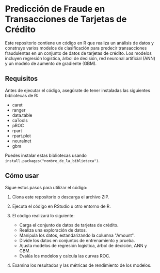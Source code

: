 # Predicción de Fraude en Transacciones de Tarjetas de Crédito

Este repositorio contiene un código en R que realiza un análisis de datos y construye varios modelos de clasificación para predecir transacciones fraudulentas en un conjunto de datos de tarjetas de crédito. Los modelos incluyen regresión logística, árbol de decisión, red neuronal artificial (ANN) y un modelo de aumento de gradiente (GBM).

## Requisitos

Antes de ejecutar el código, asegúrate de tener instaladas las siguientes bibliotecas de R:

- caret
- ranger
- data.table
- caTools
- pROC
- rpart
- rpart.plot
- neuralnet
- gbm

Puedes instalar estas bibliotecas usando `install.packages("nombre_de_la_biblioteca")`.

## Cómo usar

Sigue estos pasos para utilizar el código:

1. Clona este repositorio o descarga el archivo ZIP.

2. Ejecuta el código en RStudio u otro entorno de R.

3. El código realizará lo siguiente:
   - Carga el conjunto de datos de tarjetas de crédito.
   - Realiza una exploración de datos.
   - Manipula los datos, estandarizando la columna "Amount".
   - Divide los datos en conjuntos de entrenamiento y prueba.
   - Ajusta modelos de regresión logística, árbol de decisión, ANN y GBM.
   - Evalúa los modelos y calcula las curvas ROC.

4. Examina los resultados y las métricas de rendimiento de los modelos.



